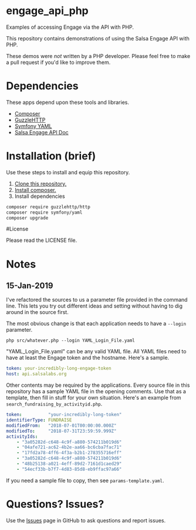 # engage_api_php
Examples of accessing Engage via the API with PHP. 

This repository contains demonstrations of using the Salsa Engage API with PHP.

These demos were *not* written by a PHP developer.  Please feel free to make a pull request if you'd like to improve them.

# Dependencies

These apps depend upon these tools and libraries.

* [Composer](https://getcomposer.org/)
* [GuzzleHTTP](http://docs.guzzlephp.org/en/stable/)
* [Symfony YAML](http://symfony.com/doc/current/components/yaml.html)
* [Salsa Engage API Doc](https://help.salsalabs.com/hc/en-us/articles/115000341773)

# Installation (brief)

Use these steps to install and equip this repository.

1. [Clone this repository.](https://github.com/salsalabs/Engage_api_php)
1. [Install composer.](https://getcomposer.org/)
1. Install dependencies
``` bash
composer require guzzlehttp/http
composer require symfony/yaml
composer upgrade
```

#License

Please read the LICENSE file.

# Notes

## 15-Jan-2019

I've refactored the sources to us a parameter file provided in the command line.  This lets you
try out different ideas and setting without having to dig around in the source first.  

The most obvious change is that each application needs to have a `--login` parameter.
```
php src/whatever.php --login YAML_Login_File.yaml
```
"YAML_Login_File.yaml" can be any valid YAML file.  All YAML files need to have at least the Engage token and the hostname.  Here's a sample.
```yaml
token: your-incredibly-long-engage-token
host: api.salsalabs.org
```
Other contents may be required by the applications.  Every source file in this repository has a sample YAML file in the opening comments.  Use that as a template, then fill in stuff for your own situation.  Here's an example from `search_fundraising_by_activityid.php`.

```yaml
token:          "your-incredibly-long-token"
identifierType: FUNDRAISE
modifiedFrom:   "2018-07-01T00:00:00.000Z"
modifiedTo:     "2018-07-31T23:59:59.999Z"
activityIds:
    - "3a05282d-c648-4c9f-a880-574211b019d6"
    - "04afe721-ac62-4b2e-aa66-bc6cba7fac71"
    - "17fd2a78-4ff6-4f3a-b2b1-278355716eff"
    - "3a05282d-c648-4c9f-a880-574211b019d6"
    - "48b25138-a021-4eff-89d2-7161d1caed29"
    - "54ecf33b-b7f7-4d83-85d8-eb9ffac97a66"
```
If you need a sample file to copy, then see  `params-template.yaml`.


# Questions? Issues?

Use the [Issues](https://github.com/salsalabs/engage_api_php/issues) page in
GitHub to ask questions and report issues.  
